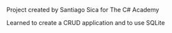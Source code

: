 Project created by Santiago Sica for The C# Academy

Learned to create a CRUD application and to use SQLite

